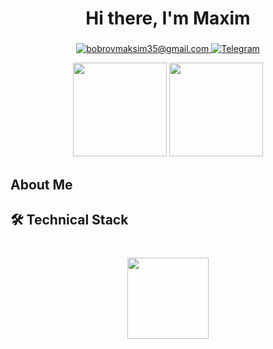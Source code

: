 <div id="header" align="center">
	<h1>Hi there, I'm Maxim</h1>
	<h3></h3>
</div>
<div id="socials" align="center">
	</a>
	<a href="bobrovmaksim35@gmail.com">
		<img src="https://img.shields.io/badge/Gmail-blue?style=for-the-badge&logo=gmail&logoColor=white" alt="bobrovmaksim35@gmail.com"/>
	</a>
	<a href="https://t.me/fersko">
		<img src="https://img.shields.io/badge/Telegram-blue?style=for-the-badge&logo=telegram&logoColor=white" alt="Telegram"/>
	</a>
</div>

<p align='center'>

   <a href="https://github-readme-stats.vercel.app/api?username=maximfersko&show_icons=true&count_private=true">
       <img height=150 src="https://github-readme-stats.vercel.app/api?username=maximfersko&show_icons=true&count_private=true"/></a>
   <a href="https://github.com/maximfersko/github-readme-stats">
       <img height=150 src="https://github-readme-stats.vercel.app/api/top-langs/?username=maximfersko&layout=compact"/></a>

</p>

## About Me


## 🛠 Technical Stack



<div align="center" style="margin: 40px 0">
   <a href="https://github.com/maximferslo/github-profile-views-counter">
       <img width="130px" src="https://komarev.com/ghpvc/?username=maximfersko&color=00BFFF">
   </a>
</div>

<!--
**maximfersko/maximfersko** is a ✨ _special_ ✨ repository because its `README.md` (this file) appears on your GitHub profile.

Here are some ideas to get you started:

- 🔭 I’m currently working on ...
- 🌱 I’m currently learning ...
- 👯 I’m looking to collaborate on ...
- 🤔 I’m looking for help with ...
- 💬 Ask me about ...
- 📫 How to reach me: ...
- 😄 Pronouns: ...
- ⚡ Fun fact: ...
-->
